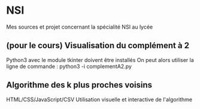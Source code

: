 # NSI

Mes sources et projet concernant la spécialité NSI au lycée

## (pour le cours) Visualisation du complément à 2

Python3 avec le module tkinter doivent être installés
On peut alors utiliser la ligne de commande : 
python3 -i complementA2.py

## Algorithme des k plus proches voisins

HTML/CSS/JavaScript/CSV
Utilisation visuelle et interactive de l'algorithme
